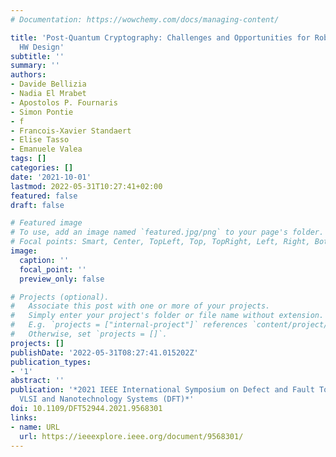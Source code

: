 ```yaml
---
# Documentation: https://wowchemy.com/docs/managing-content/

title: 'Post-Quantum Cryptography: Challenges and Opportunities for Robust and Secure
  HW Design'
subtitle: ''
summary: ''
authors:
- Davide Bellizia
- Nadia El Mrabet
- Apostolos P. Fournaris
- Simon Pontie
- f
- Francois-Xavier Standaert
- Elise Tasso
- Emanuele Valea
tags: []
categories: []
date: '2021-10-01'
lastmod: 2022-05-31T10:27:41+02:00
featured: false
draft: false

# Featured image
# To use, add an image named `featured.jpg/png` to your page's folder.
# Focal points: Smart, Center, TopLeft, Top, TopRight, Left, Right, BottomLeft, Bottom, BottomRight.
image:
  caption: ''
  focal_point: ''
  preview_only: false

# Projects (optional).
#   Associate this post with one or more of your projects.
#   Simply enter your project's folder or file name without extension.
#   E.g. `projects = ["internal-project"]` references `content/project/deep-learning/index.md`.
#   Otherwise, set `projects = []`.
projects: []
publishDate: '2022-05-31T08:27:41.015202Z'
publication_types:
- '1'
abstract: ''
publication: '*2021 IEEE International Symposium on Defect and Fault Tolerance in
  VLSI and Nanotechnology Systems (DFT)*'
doi: 10.1109/DFT52944.2021.9568301
links:
- name: URL
  url: https://ieeexplore.ieee.org/document/9568301/
---
```

